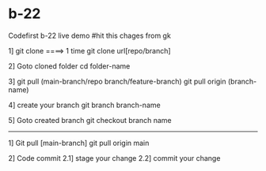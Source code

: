 # b-22
Codefirst b-22 live demo
#hit this chages from gk

1] git clone ====> 1 time
git clone url[repo/branch]

2] Goto cloned folder
cd folder-name

3] git pull (main-branch/repo branch/feature-branch)
git pull origin (branch-name)

4] create your branch
git branch branch-name

5] Goto created branch
git checkout branch name

-------------------------------
1] Git pull [main-branch]
git pull origin main

2] Code commit 
    2.1] stage your change
    2.2] commit your change
